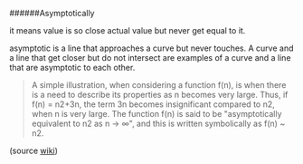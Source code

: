 ######Asymptotically

it means value is so close actual value but never get equal to it. 

asymptotic is a line that approaches a curve but never touches. A curve and a line that get closer but do not intersect are examples of a curve and a line that are asymptotic to each other.

>A simple illustration, when considering a function f(n), is when there is a need to describe its properties as n becomes very large. Thus, if f(n) = n2+3n, the term 3n becomes insignificant compared to n2, when n is very large. The function f(n) is said to be "asymptotically equivalent to n2 as n → ∞", and this is written symbolically as f(n) ~ n2.

(source [wiki](https://en.wikipedia.org/wiki/Asymptotic_analysis))
